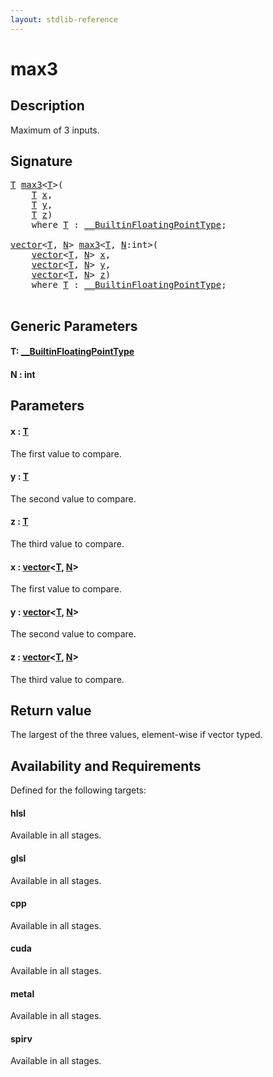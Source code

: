```yaml
---
layout: stdlib-reference
---
```


# max3

## Description

Maximum of 3 inputs.



## Signature 

<pre>
<a href="max3.html#typeparam-T" class="code_type">T</a> <a href="max3.html">max3</a>&lt;<a href="max3.html#typeparam-T" class="code_type">T</a>&gt;(
    <a href="max3.html#typeparam-T" class="code_type">T</a> <a href="max3.html#decl-x" class="code_param">x</a>,
    <a href="max3.html#typeparam-T" class="code_type">T</a> <a href="max3.html#decl-y" class="code_param">y</a>,
    <a href="max3.html#typeparam-T" class="code_type">T</a> <a href="max3.html#decl-z" class="code_param">z</a>)
    <span class='code_keyword'>where</span> <a href="max3.html#typeparam-T" class="code_type">T</a> : <a href="../interfaces/0_builtinfloatingpointtype-029hm/index.html" class="code_type">__BuiltinFloatingPointType</a>;

<a href="../types/vector/index.html" class="code_type">vector</a>&lt;<a href="max3.html#typeparam-T" class="code_type">T</a>, <a href="max3.html#decl-N" class="code_var">N</a>&gt; <a href="max3.html">max3</a>&lt;<a href="max3.html#typeparam-T" class="code_type">T</a>, <a href="max3.html#decl-N" class="code_var">N</a>:<span class="code_keyword">int</span>&gt;(
    <a href="../types/vector/index.html" class="code_type">vector</a>&lt;<a href="max3.html#typeparam-T" class="code_type">T</a>, <a href="max3.html#decl-N" class="code_var">N</a>&gt; <a href="max3.html#decl-x" class="code_param">x</a>,
    <a href="../types/vector/index.html" class="code_type">vector</a>&lt;<a href="max3.html#typeparam-T" class="code_type">T</a>, <a href="max3.html#decl-N" class="code_var">N</a>&gt; <a href="max3.html#decl-y" class="code_param">y</a>,
    <a href="../types/vector/index.html" class="code_type">vector</a>&lt;<a href="max3.html#typeparam-T" class="code_type">T</a>, <a href="max3.html#decl-N" class="code_var">N</a>&gt; <a href="max3.html#decl-z" class="code_param">z</a>)
    <span class='code_keyword'>where</span> <a href="max3.html#typeparam-T" class="code_type">T</a> : <a href="../interfaces/0_builtinfloatingpointtype-029hm/index.html" class="code_type">__BuiltinFloatingPointType</a>;

</pre>

## Generic Parameters

####  <a id="typeparam-T"></a>T: [\_\_BuiltinFloatingPointType](../interfaces/0_builtinfloatingpointtype-029hm/index.html)
####  <a id="decl-N"></a>N  : int

## Parameters

####  <a id="decl-x"></a>x  : [T](max3.html#typeparam-T)
The first value to compare.

####  <a id="decl-y"></a>y  : [T](max3.html#typeparam-T)
The second value to compare.

####  <a id="decl-z"></a>z  : [T](max3.html#typeparam-T)
The third value to compare.

####  <a id="decl-x"></a>x  : [vector](../types/vector/index.html)\<[T](../types/vector/index.html#typeparam-T), [N](../types/vector/index.html#decl-N)\>
The first value to compare.

####  <a id="decl-y"></a>y  : [vector](../types/vector/index.html)\<[T](../types/vector/index.html#typeparam-T), [N](../types/vector/index.html#decl-N)\>
The second value to compare.

####  <a id="decl-z"></a>z  : [vector](../types/vector/index.html)\<[T](../types/vector/index.html#typeparam-T), [N](../types/vector/index.html#decl-N)\>
The third value to compare.


## Return value
The largest of the three values, element-wise if vector typed.


## Availability and Requirements

Defined for the following targets:

#### hlsl
Available in all stages.

#### glsl
Available in all stages.

#### cpp
Available in all stages.

#### cuda
Available in all stages.

#### metal
Available in all stages.

#### spirv
Available in all stages.



